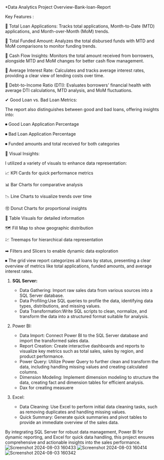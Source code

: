 
*Data Analytics Project Overview-Bank-loan-Report


Key Features :

🔹 Total Loan Applications: Tracks total applications, Month-to-Date (MTD) applications, and Month-over-Month (MoM) trends.

🔹 Total Funded Amount: Analyzes the total disbursed funds with MTD and MoM comparisons to monitor funding trends.

🔹 Cash Flow Insights: Monitors the total amount received from borrowers, alongside MTD and MoM changes for better cash flow management.

🔹 Average Interest Rate: Calculates and tracks average interest rates, providing a clear view of lending costs over time.

🔹 Debt-to-Income Ratio (DTI): Evaluates borrowers' financial health with average DTI calculations, MTD analysis, and MoM fluctuations.

✔ Good Loan vs. Bad Loan Metrics:

The report also distinguishes between good and bad loans, offering insights into:

⏺ Good Loan Application Percentage

⏺ Bad Loan Application Percentage

⏺ Funded amounts and total received for both categories

🔶 Visual Insights:

I utilized a variety of visuals to enhance data representation:

📈 KPI Cards for quick performance metrics

📊 Bar Charts for comparative analysis

📉 Line Charts to visualize trends over time

🉑 Donut Charts for proportional insights

🚰 Table Visuals for detailed information

🗺 Fill Map to show geographic distribution

💹 Treemaps for hierarchical data representation

➡ Filters and Slicers to enable dynamic data exploration

⏹ The grid view report categorizes all loans by status, presenting a clear overview of metrics like total applications, funded amounts, and average interest rates. 

1. **SQL Server:**
   - Data Gathering: Import raw sales data from various sources into a SQL Server database.
   - Data Profiling:Use SQL queries to profile the data, identifying data types, distributions, and missing values.
   - Data Transformation:Write SQL scripts to clean, normalize, and transform the data into a structured format suitable for analysis.

2. Power BI:
   - Data Import: Connect Power BI to the SQL Server database and import the transformed sales data.
   - Report Creation: Create interactive dashboards and reports to visualize key metrics such as total sales, sales by region, and product performance.
   - Power Query: Utilize Power Query to further clean and transform the data, including handling missing values and creating calculated columns.
   - Dimension Modeling: Implement dimension modeling to structure the data, creating fact and dimension tables for efficient analysis.
   - Dax for creating measuere
3. Excel:
   - Data Cleaning: Use Excel to perform initial data cleaning tasks, such as removing duplicates and handling missing values.
   - Quick Summary: Generate quick summaries and pivot tables to provide an immediate overview of the sales data.

By integrating SQL Server for robust data management, Power BI for dynamic reporting, and Excel for quick data handling, this project ensures comprehensive and actionable insights into the sales performance.
![Screenshot 2024-08-03 160433](https://github.com/user-attachments/assets/1726af60-3a37-491a-9bdc-faa32b65ef88)
![Screenshot 2024-08-03 160414](https://github.com/user-attachments/assets/42699681-1038-466f-acaf-675cf9ae9cfa)
![Screenshot 2024-08-03 160342](https://github.com/user-attachments/assets/bea1af81-85b0-42c6-956f-ab3efe3f0d69)

